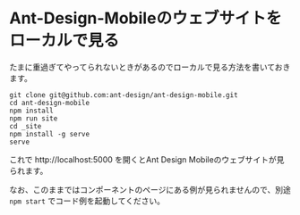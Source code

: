 # Ant-Design-Mobileのウェブサイトをローカルで見る

たまに重過ぎてやってられないときがあるのでローカルで見る方法を書いておきます。

```
git clone git@github.com:ant-design/ant-design-mobile.git
cd ant-design-mobile
npm install
npm run site
cd _site
npm install -g serve
serve
```

これで http://localhost:5000 を開くとAnt Design Mobileのウェブサイトが見られます。

なお、このままではコンポーネントのページにある例が見られませんので、別途 `npm start` でコード例を起動してください。
